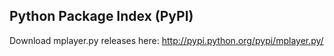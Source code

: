 ## Python Package Index (PyPI) ##
Download mplayer.py releases here: http://pypi.python.org/pypi/mplayer.py/